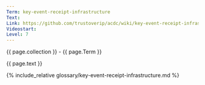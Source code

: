```yaml
---
Term: key-event-receipt-infrastructure
Text: 
Link: https://github.com/trustoverip/acdc/wiki/key-event-receipt-infrastructure.md
Videostart: 
Level: 7
---
```


{{ page.collection }} - {{ page.Term }}

   {{ page.text }}

{% include_relative glossary/key-event-receipt-infrastructure.md %}
